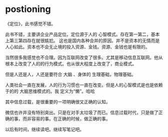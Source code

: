 # postioning
《定位》，此书感觉不错。


此书不错，主要讲企业产品定位。定位源于人的 心智模式。存在第一第二，基本上第三第四存在就很尴尬。 这也是国内各种合并的原因。并不是资本的无情而是人心如此。资本也不会无止境的投入资源、金钱。资源、金钱也是有限的。  

当然很多我感觉也不合理。因为互联网改变了很多。尤其是移动信息互联网。他从根本上改变了人的的行为模式。也从很大程度上改变了，商业模式。


但是人还是人，人还是要符合 大脑 、身体的 生理基础，物理基础。

人类社会一直在发展，人的行为习惯也一直在改变。但是人的心智模式是也是依赖于的的 大脑思维模式的。我 定义为“懒”。哈哈  

其中信息过载，是很重要的一项明确很又正确的认知。  

微信也许并没有特别突出。只是在对手太垃圾了而已。信息过载时代，只是做了正确的事，而非容易的事。在正确的时候，做正确的事。


以后有时间，继续读吧。继续写笔记吧。

